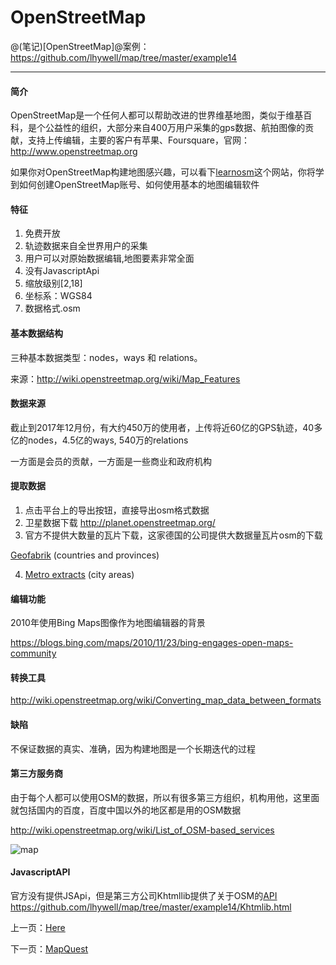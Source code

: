 OpenStreetMap
====================

@(笔记)[OpenStreetMap]@案例：https://github.com/lhywell/map/tree/master/example14

-------------------

#### 简介
OpenStreetMap是一个任何人都可以帮助改进的世界维基地图，类似于维基百科，是个公益性的组织，大部分来自400万用户采集的gps数据、航拍图像的贡献，支持上传编辑，主要的客户有苹果、Foursquare，官网：http://www.openstreetmap.org

如果你对OpenStreetMap构建地图感兴趣，可以看下[learnosm](http://learnosm.org/zh_CN/)这个网站，你将学到如何创建OpenStreetMap账号、如何使用基本的地图编辑软件

#### 特征

1. 免费开放
2. 轨迹数据来自全世界用户的采集
3. 用户可以对原始数据编辑,地图要素非常全面
4. 没有JavascriptApi
5. 缩放级别[2,18]
6. 坐标系：WGS84
7. 数据格式.osm

#### 基本数据结构
三种基本数据类型：nodes，ways 和 relations。

来源：http://wiki.openstreetmap.org/wiki/Map_Features

#### 数据来源
截止到2017年12月份，有大约450万的使用者，上传将近60亿的GPS轨迹，40多亿的nodes，4.5亿的ways,
540万的relations

一方面是会员的贡献，一方面是一些商业和政府机构

#### 提取数据
1. 点击平台上的导出按钮，直接导出osm格式数据
2. 卫星数据下载 http://planet.openstreetmap.org/
3. 官方不提供大数量的瓦片下载，这家德国的公司提供大数据量瓦片osm的下载

[Geofabrik](http://download.geofabrik.de/) (countries and provinces)

4. [Metro extracts](https://mapzen.com/data/metro-extracts/) (city areas)


#### 编辑功能
2010年使用Bing Maps图像作为地图编辑器的背景

https://blogs.bing.com/maps/2010/11/23/bing-engages-open-maps-community

#### 转换工具
http://wiki.openstreetmap.org/wiki/Converting_map_data_between_formats


#### 缺陷
不保证数据的真实、准确，因为构建地图是一个长期迭代的过程

#### 第三方服务商
由于每个人都可以使用OSM的数据，所以有很多第三方组织，机构用他，这里面就包括国内的百度，百度中国以外的地区都是用的OSM数据

http://wiki.openstreetmap.org/wiki/List_of_OSM-based_services

![map](https://raw.githubusercontent.com/lhywell/map/master/img/map0019.png)

#### JavascriptAPI
官方没有提供JSApi，但是第三方公司Khtmllib提供了关于OSM的[API](http://maplib.khtml.org/maplib/v0.98.6/doc/api/)
https://github.com/lhywell/map/tree/master/example14/Khtmlib.html




上一页：[Here](https://github.com/lhywell/map/blob/master/2.2README.md)

下一页：[MapQuest](https://github.com/lhywell/map/blob/master/2.4README.md)